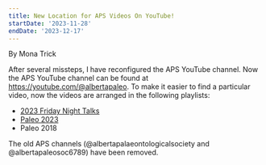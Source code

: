 ```yaml
---
title: New Location for APS Videos On YouTube!
startDate: '2023-11-28'
endDate: '2023-12-17'
---
```


By Mona Trick

After several missteps, I have reconfigured the APS YouTube channel. Now the APS YouTube channel can be found at <a href="https://youtube.com/@albertapaleo">https://youtube.com/@albertapaleo</a>.
To make it easier to find a particular video, now the videos are arranged in the following playlists:

- <a href="https://www.youtube.com/playlist?list=PLIbLEoMjr_5OuEGOL6zOkmAFA82efPS5a">2023 Friday Night Talks</a>
- <a href="https://www.youtube.com/playlist?list=PLIbLEoMjr_5N6TiqYkZwFSTqoHC13T-WT">Paleo 2023</a>
- Paleo 2018

The old APS channels (@albertapalaeontologicalsociety and @albertapaleosoc6789) have been
removed.
